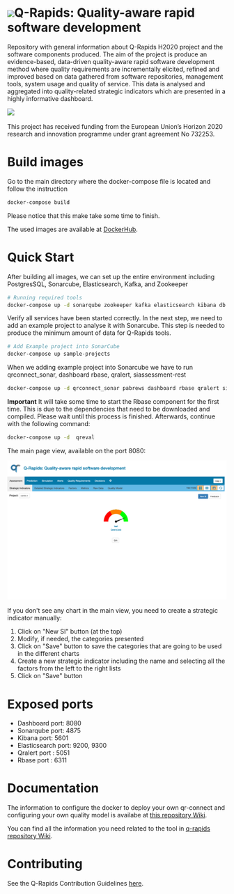 # <img src="https://github.com/q-rapids/q-rapids/wiki/images/logos/qrapids_logo_color_100x100_noname.png" width="60">Q-Rapids: Quality-aware rapid software development

Repository with general information about Q-Rapids H2020 project and the software components produced. The aim of the project is produce an evidence-based, data-driven quality-aware rapid software development method where quality requirements are incrementally elicited, refined and improved based on data gathered from software repositories, management tools, system usage and quality of service. This data is analysed and aggregated into quality-related strategic indicators which are presented in a highly informative dashboard.

![](https://github.com/q-rapids/q-rapids/wiki/images/qrapids_framework.png)

This project has received funding from the European Union’s Horizon 2020 research and innovation programme under grant agreement No 732253.

# Build images

Go to the main directory where the docker-compose file is located and follow the instruction

```bash
docker-compose build
```
Please notice that this make take some time to finish.

The used images are available at [DockerHub](https://hub.docker.com/u/qrapids).
# Quick Start

After building all images, we can set up the entire environment including PostgresSQL, Sonarcube, Elasticsearch, Kafka, and Zookeeper

```bash
# Running required tools
docker-compose up -d sonarqube zookeeper kafka elasticsearch kibana db
```
Verify all services have been started correctly. In the next step, we need to add an example project to analyse it with Sonarcube. This step is needed to produce the minimum amount of data for Q-Rapids tools. 

```bash
# Add Example project into SonarCube
docker-compose up sample-projects
```

When we adding example project into Sonarcube we have to run  qrconnect_sonar, dashboard rbase,  qralert, siassessment-rest  
 
```bash
docker-compose up -d qrconnect_sonar pabrews dashboard rbase qralert siassessment-rest  forecast-rest
```

**Important** It will take some time to start the Rbase component for the first time. This is due to the dependencies that need to be downloaded and compiled. Please wait until this process is finished. Afterwards, continue with the following command:


```bash
docker-compose up -d  qreval
```


The main page view, available on the port 8080: 

![](./docs/dashboard.png)

If you don't see any chart in the main view, you need to create a strategic indicator manually:
1. Click on "New SI" button (at the top)
1. Modify, if needed, the categories presented
1. Click on "Save" button to save the categories that are going to be used in the different charts
1. Create a new strategic indicator including the name and selecting all the factors from the left to the right lists
1. Click on "Save" button

# Exposed ports

* Dashboard port: 8080
* Sonarqube port: 4875
* Kibana port: 5601
* Elasticsearch port: 9200, 9300
* Qralert port : 5051
* Rbase port : 6311



# Documentation

The information to configure  the docker to deploy your own qr-connect and configuring your own quality model is availabe at [this repository Wiki](https://github.com/q-rapids/qrapids-docker/wiki).

You can find all the information you need related to the tool in [q-rapids repository Wiki](https://github.com/q-rapids/q-rapids/wiki).


# Contributing
See the Q-Rapids Contribution Guidelines [here](https://github.com/q-rapids/q-rapids/blob/master/CONTRIBUTING.md).
